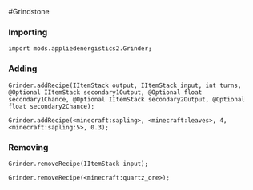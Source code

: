 #Grindstone

### Importing

```
import mods.appliedenergistics2.Grinder;
```

### Adding

```
Grinder.addRecipe(IItemStack output, IItemStack input, int turns, @Optional IItemStack secondary1Output, @Optional float secondary1Chance, @Optional IItemStack secondary2Output, @Optional float secondary2Chance);

Grinder.addRecipe(<minecraft:sapling>, <minecraft:leaves>, 4, <minecraft:sapling:5>, 0.3);
```

### Removing

```
Grinder.removeRecipe(IItemStack input);

Grinder.removeRecipe(<minecraft:quartz_ore>);
```
